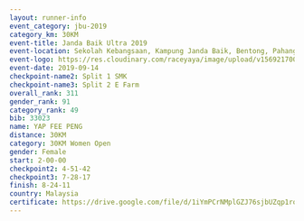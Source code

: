 ```yaml
---
layout: runner-info 
event_category: jbu-2019 
category_km: 30KM 
event-title: Janda Baik Ultra 2019 
event-location: Sekolah Kebangsaan, Kampung Janda Baik, Bentong, Pahang, Malaysia 
event-logo: https://res.cloudinary.com/raceyaya/image/upload/v1569217009/logo/janda-baik_vch1pc.jpg 
event-date: 2019-09-14 
checkpoint-name2: Split 1 SMK 
checkpoint-name3: Split 2 E Farm 
overall_rank: 311
gender_rank: 91
category_rank: 49
bib: 33023
name: YAP FEE PENG
distance: 30KM
category: 30KM Women Open
gender: Female
start: 2-00-00
checkpoint2: 4-51-42
checkpoint3: 7-28-17
finish: 8-24-11
country: Malaysia
certificate: https://drive.google.com/file/d/1iYmPCrNMplGZJ76sjbUZqp1rofXMIFip/view?usp=sharing
---
```

